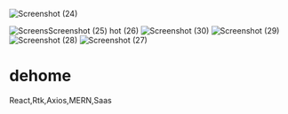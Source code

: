 


![Screenshot (24)](https://github.com/sigma-avi/dehome/assets/134030689/1913c785-7407-46eb-a21d-74f9bb8a0884)

![Screens![Screenshot (25)](https://github.com/sigma-avi/dehome/assets/134030689/745226ec-d85d-4b98-b6f8-910cb2c36f1d)
hot (26)](https://github.com/sigma-avi/dehome/assets/134030689/9bb20f8a-e22a-4bf6-85f9-6f1d79699729)
![Screenshot (30)](https://github.com/sigma-avi/dehome/assets/134030689/b45e7603-70c2-41da-88c2-b9f315f8f26c)
![Screenshot (29)](https://github.com/sigma-avi/dehome/assets/134030689/d4593f3f-c8ec-40a5-bae8-ce95ab6fefd6)
![Screenshot (28)](https://github.com/sigma-avi/dehome/assets/134030689/721c80cc-e39a-4b90-a4f6-6384b49025a1)
![Screenshot (27)](https://github.com/sigma-avi/dehome/assets/134030689/636f3b3b-231b-4484-ae4f-76f9a68c72d0)





# dehome
React,Rtk,Axios,MERN,Saas
